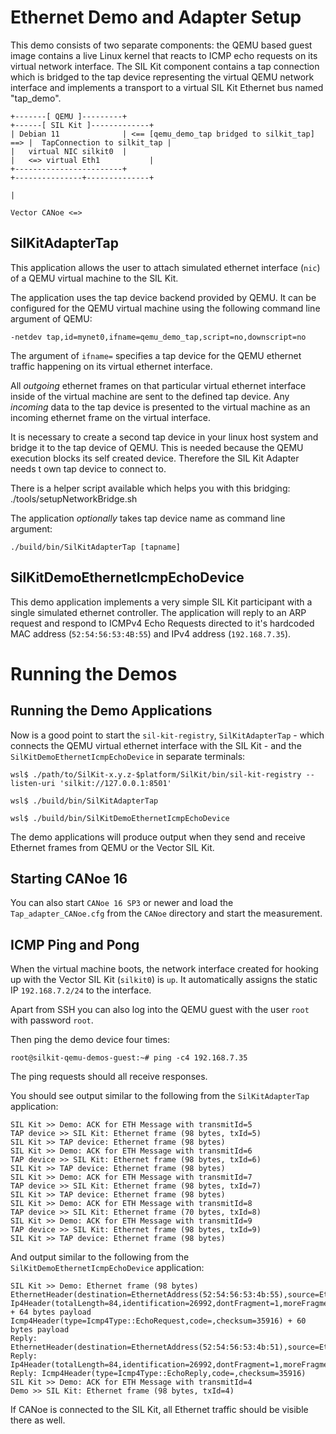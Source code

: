 # Ethernet Demo and Adapter Setup
This demo consists of two separate components: the QEMU based guest image contains a live
Linux kernel that reacts to ICMP echo requests on its virtual network interface.
The SIL Kit component contains a tap connection which is bridged to the tap device representing the virtual QEMU network interface
and implements a transport to a virtual SIL Kit Ethernet bus named "tap_demo".

    +-------[ QEMU ]---------+                                               +------[ SIL Kit ]-------------+
    | Debian 11              | <== [qemu_demo_tap bridged to silkit_tap] ==> |  TapConnection to silkit_tap |
    |   virtual NIC silkit0  |                                               |   <=> virtual Eth1           |
    +------------------------+                                               +---------------+--------------+
                                                                                             |
                                                                               Vector CANoe <=> 

## SilKitAdapterTap
This application allows the user to attach simulated ethernet interface (``nic``) of a QEMU virtual machine to the
SIL Kit.

The application uses the tap device backend provided by QEMU.
It can be configured for the QEMU virtual machine using the following command line argument of QEMU:

    -netdev tap,id=mynet0,ifname=qemu_demo_tap,script=no,downscript=no

The argument of ``ifname=`` specifies a tap device for the QEMU ethernet traffic happening on its virtual ethernet interface.

All *outgoing* ethernet frames on that particular virtual ethernet interface inside of the virtual machine are sent to
the defined tap device.
Any *incoming* data to the tap device is presented to the virtual machine as an incoming ethernet frame on the
virtual interface.

It is necessary to create a second tap device in your linux host system and bridge it to the tap device of QEMU. 
This is needed because the QEMU execution blocks its self created device. Therefore the SIL Kit Adapter needs t own tap device to connect to.

There is a helper script available which helps you with this bridging:
    ./tools/setupNetworkBridge.sh

The application *optionally* takes tap device name as command line argument:

    ./build/bin/SilKitAdapterTap [tapname]

## SilKitDemoEthernetIcmpEchoDevice
This demo application implements a very simple SIL Kit participant with a single simulated ethernet controller.
The application will reply to an ARP request and respond to ICMPv4 Echo Requests directed to it's hardcoded MAC address
(``52:54:56:53:4B:55``) and IPv4 address (``192.168.7.35``).




# Running the Demos

## Running the Demo Applications

Now is a good point to start the ``sil-kit-registry``, ``SilKitAdapterTap`` - which connects the QEMU virtual ethernet
interface with the SIL Kit - and the ``SilKitDemoEthernetIcmpEchoDevice`` in separate terminals:

    wsl$ ./path/to/SilKit-x.y.z-$platform/SilKit/bin/sil-kit-registry --listen-uri 'silkit://127.0.0.1:8501'
    
    wsl$ ./build/bin/SilKitAdapterTap
    
    wsl$ ./build/bin/SilKitDemoEthernetIcmpEchoDevice
    
The demo applications will produce output when they send and receive Ethernet frames from QEMU or the Vector SIL Kit.

## Starting CANoe 16
You can also start ``CANoe 16 SP3`` or newer and load the ``Tap_adapter_CANoe.cfg`` from the ``CANoe`` directory and start the
measurement.

## ICMP Ping and Pong
When the virtual machine boots, the network interface created for hooking up with the Vector SIL Kit (``silkit0``) is ``up``.
It automatically assigns the static IP ``192.168.7.2/24`` to the interface.

Apart from SSH you can also log into the QEMU guest with the user ``root`` with password ``root``.

Then ping the demo device four times:

    root@silkit-qemu-demos-guest:~# ping -c4 192.168.7.35

The ping requests should all receive responses.

You should see output similar to the following from the ``SilKitAdapterTap`` application:

    SIL Kit >> Demo: ACK for ETH Message with transmitId=5
    TAP device >> SIL Kit: Ethernet frame (98 bytes, txId=5)
    SIL Kit >> TAP device: Ethernet frame (98 bytes)
    SIL Kit >> Demo: ACK for ETH Message with transmitId=6
    TAP device >> SIL Kit: Ethernet frame (98 bytes, txId=6)
    SIL Kit >> TAP device: Ethernet frame (98 bytes)
    SIL Kit >> Demo: ACK for ETH Message with transmitId=7
    TAP device >> SIL Kit: Ethernet frame (98 bytes, txId=7)
    SIL Kit >> TAP device: Ethernet frame (98 bytes)
    SIL Kit >> Demo: ACK for ETH Message with transmitId=8
    TAP device >> SIL Kit: Ethernet frame (70 bytes, txId=8)
    SIL Kit >> Demo: ACK for ETH Message with transmitId=9
    TAP device >> SIL Kit: Ethernet frame (98 bytes, txId=9)
    SIL Kit >> TAP device: Ethernet frame (98 bytes)

    
And output similar to the following from the ``SilKitDemoEthernetIcmpEchoDevice`` application:

    SIL Kit >> Demo: Ethernet frame (98 bytes)
    EthernetHeader(destination=EthernetAddress(52:54:56:53:4b:55),source=EthernetAddress(52:54:56:53:4b:51),etherType=EtherType::Ip4)
    Ip4Header(totalLength=84,identification=26992,dontFragment=1,moreFragments=0,fragmentOffset=0,timeToLive=64,protocol=Ip4Protocol::ICMP,checksum=16835,sourceAddress=192.168.7.2,destinationAddress=192.168.7.35) + 64 bytes payload
    Icmp4Header(type=Icmp4Type::EchoRequest,code=,checksum=35916) + 60 bytes payload
    Reply: EthernetHeader(destination=EthernetAddress(52:54:56:53:4b:51),source=EthernetAddress(52:54:56:53:4b:55),etherType=EtherType::Ip4)
    Reply: Ip4Header(totalLength=84,identification=26992,dontFragment=1,moreFragments=0,fragmentOffset=0,timeToLive=64,protocol=Ip4Protocol::ICMP,checksum=16835,sourceAddress=192.168.7.35,destinationAddress=192.168.7.2)
    Reply: Icmp4Header(type=Icmp4Type::EchoReply,code=,checksum=35916)
    SIL Kit >> Demo: ACK for ETH Message with transmitId=4
    Demo >> SIL Kit: Ethernet frame (98 bytes, txId=4)

If CANoe is connected to the SIL Kit, all Ethernet traffic should be visible there as well.

